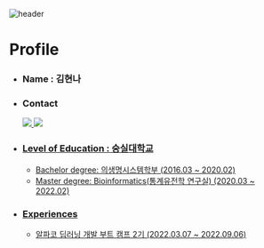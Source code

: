 ![header](https://capsule-render.vercel.app/api?type=rect&color=75BDE0&height=170&section=header&text=Hannah%20Github&fontSize=100&fontAlignY=40&desc=Bioinformatics%20/%20Machine%20Learning&descSize=30&descAlignY=78)

# Profile
* ### Name : 김현나

* ### Contact 
  <a href="mailto:hna12@naver.com"><img src="https://img.shields.io/badge/Naver Mail-03C75A?style=for-the-badge&logo=Naver&logoColor=white">
  <a href="https://yoda-it-study.tistory.com"><img src="https://img.shields.io/badge/Velog-20C997?style=for-the-badge&logo=Velog&logoColor=white">

* ### Level of Education : 숭실대학교
  * Bachelor degree: 의생명시스템학부 (2016.03 ~ 2020.02)
  * Master degree: Bioinformatics(통계유전학 연구실) (2020.03 ~ 2022.02)

* ### Experiences
  * 알파코 딥러닝 개발 부트 캠프 2기 (2022.03.07 ~ 2022.09.06)
  
